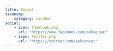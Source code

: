 ```yaml
---
title: Social
taxonomy:
    category: sidebar
social:
    - icon: facebook.png
      url: "https://www.facebook.com/sekvenser"
    - icon: twitter.png
      url: "https://twitter.com/sekvenser"  
---
```

